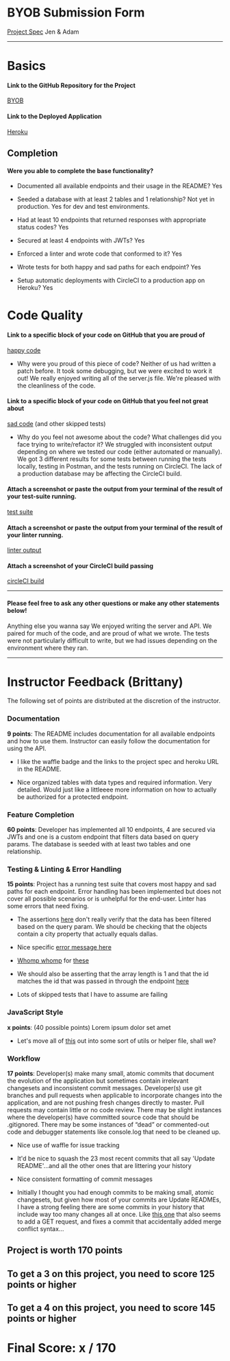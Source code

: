 # BYOB Submission Form

[Project Spec](http://frontend.turing.io/projects/build-your-own-backend.html)
Jen & Adam

------

# Basics

#### Link to the GitHub Repository for the Project
[BYOB](https://github.com/jenPlusPlus/build-your-own-backend)

#### Link to the Deployed Application
[Heroku](https://jen-adam-byob.herokuapp.com/)


## Completion

#### Were you able to complete the base functionality?

* Documented all available endpoints and their usage in the README?
Yes

* Seeded a database with at least 2 tables and 1 relationship?
Not yet in production. Yes for dev and test environments.

* Had at least 10 endpoints that returned responses with appropriate status codes?
Yes

* Secured at least 4 endpoints with JWTs?
Yes

* Enforced a linter and wrote code that conformed to it?
Yes

* Wrote tests for both happy and sad paths for each endpoint?
Yes

* Setup automatic deployments with CircleCI to a production app on Heroku?
Yes

# Code Quality

#### Link to a specific block of your code on GitHub that you are proud of
[happy code](https://github.com/jenPlusPlus/build-your-own-backend/blob/master/server.js#L182-L195)

* Why were you proud of this piece of code?
Neither of us had written a patch before. It took some debugging, but we were excited to work it out! We really enjoyed writing all of the server.js file. We're pleased with the cleanliness of the code.

#### Link to a specific block of your code on GitHub that you feel not great about
[sad code](https://github.com/jenPlusPlus/build-your-own-backend/blob/master/test/routes.spec.js#L535-L550) 
(and other skipped tests)

* Why do you feel not awesome about the code? What challenges did you face trying to write/refactor it?
We struggled with inconsistent output depending on where we tested our code (either automated or manually). We got 3 different results for some tests between running the tests locally, testing in Postman, and the tests running on CircleCI. The lack of a production database may be affecting the CircleCI build.

#### Attach a screenshot or paste the output from your terminal of the result of your test-suite running.

[test suite]()

#### Attach a screenshot or paste the output from your terminal of the result of your linter running.

[linter output](<img width="665" alt="screen shot 2017-12-15 at 12 53 14 pm" src="https://user-images.githubusercontent.com/6845268/34058101-0b7df34e-e197-11e7-9101-19430aa4ca7b.png">
)

#### Attach a screenshot of your CircleCI build passing

[circleCI build]()

-----

#### Please feel free to ask any other questions or make any other statements below!

Anything else you wanna say
We enjoyed writing the server and API. We paired for much of the code, and are proud of what we wrote. The tests were not particularly difficult to write, but we had issues depending on the environment where they ran.

-----


# Instructor Feedback (Brittany)

The following set of points are distributed at the discretion of the instructor.

### Documentation

**9 points**: The README includes documentation for all available endpoints and how to use them. Instructor can easily follow the documentation for using the API.

* I like the waffle badge and the links to the project spec and heroku URL in the README.

* Nice organized tables with data types and required information. Very detailed. Would just like a littleeee more information on how to actually be authorized for a protected endpoint. 

### Feature Completion

**60 points**: Developer has implemented all 10 endpoints, 4 are secured via JWTs and one is a custom endpoint that filters data based on query params. The database is seeded with at least two tables and one relationship.

### Testing & Linting & Error Handling

**15 points**: Project has a running test suite that covers most happy and sad paths for each endpoint. Error handling has been implemented but does not cover all possible scenarios or is unhelpful for the end-user. Linter has some errors that need fixing.

* The assertions [here](https://github.com/jenPlusPlus/build-your-own-backend/blob/master/test/routes.spec.js#L67-L79) don't really verify that the data has been filtered based on the query param. We should be checking that the objects contain a city property that actually equals dallas.

* Nice specific [error message here](https://github.com/jenPlusPlus/build-your-own-backend/blob/master/test/routes.spec.js#L89)

* [Whomp whomp](https://github.com/jenPlusPlus/build-your-own-backend/blob/master/test/routes.spec.js#L94-L96) for [these](https://github.com/jenPlusPlus/build-your-own-backend/blob/master/test/routes.spec.js#L112-L118)

* We should also be asserting that the array length is 1 and that the id matches the id that was passed in through the endpoint [here](https://github.com/jenPlusPlus/build-your-own-backend/blob/master/test/routes.spec.js#L103-L108)

* Lots of skipped tests that I have to assume are failing


### JavaScript Style

**x points**: (40 possible points) Lorem ipsum dolor set amet

* Let's move all of [this](https://github.com/jenPlusPlus/build-your-own-backend/blob/master/server.js#L25-L116) out into some sort of utils or helper file, shall we?



### Workflow

**17 points**: Developer(s) make many small, atomic commits that document the evolution of the application but sometimes contain irrelevant changesets and inconsistent commit messages. Developer(s) use git branches and pull requests when applicable to incorporate changes into the application, and are not pushing fresh changes directly to master. Pull requests may contain little or no code review. There may be slight instances where the developer(s) have committed source code that should be .gitignored. There may be some instances of “dead” or commented-out code and debugger statements like console.log that need to be cleaned up.

* Nice use of waffle for issue tracking

* It'd be nice to squash the 23 most recent commits that all say 'Update README'...and all the other ones that are littering your history

* Nice consistent formatting of commit messages

* Initially I thought you had enough commits to be making small, atomic changesets, but given how most of your commits are Update READMEs, I have a strong feeling there are some commits in your history that include way too many changes all at once. Like [this one](https://github.com/jenPlusPlus/build-your-own-backend/commit/44dfb88fd0aa3b29f4f280722e9b4b2e1b3f85b2) that also seems to add a GET request, and fixes a commit that accidentally added merge conflict syntax...

## Project is worth 170 points

## To get a 3 on this project, you need to score 125 points or higher
## To get a 4 on this project, you need to score 145 points or higher

# Final Score: x / 170
